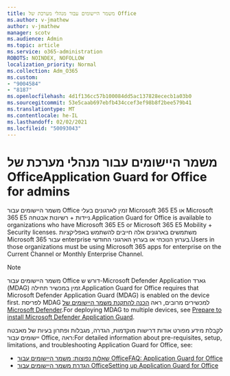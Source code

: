 ```yaml
---
title: משמר היישומים עבור מנהלי מערכת של Office
ms.author: v-jmathew
author: v-jmathew
manager: scotv
ms.audience: Admin
ms.topic: article
ms.service: o365-administration
ROBOTS: NOINDEX, NOFOLLOW
localization_priority: Normal
ms.collection: Adm_O365
ms.custom:
- "9004584"
- "8187"
ms.openlocfilehash: 4d1f136cc57b100084dd5ac137828ececb1a03b0
ms.sourcegitcommit: 53e5caab697ebfb434ccef3ef98b8f2bee579b41
ms.translationtype: MT
ms.contentlocale: he-IL
ms.lasthandoff: 02/02/2021
ms.locfileid: "50093043"
---
```

# <a name="application-guard-for-office-for-admins"></a><span data-ttu-id="e0c9a-102">משמר היישומים עבור מנהלי מערכת של Office</span><span class="sxs-lookup"><span data-stu-id="e0c9a-102">Application Guard for Office for admins</span></span>

<span data-ttu-id="e0c9a-103">משמר היישומים עבור Office זמין לארגונים בעלי Microsoft 365 E5 או Microsoft 365 E5 ניידות + רשיונות אבטחה.</span><span class="sxs-lookup"><span data-stu-id="e0c9a-103">Application Guard for Office is available to organizations who have Microsoft 365 E5 or Microsoft 365 E5 Mobility + Security licenses.</span></span> <span data-ttu-id="e0c9a-104">משתמשים בארגונים אלה חייבים להשתמש באפליקציות Microsoft 365 עבור enterprise בערוץ הנוכחי או בערוץ הארגוני החודשי.</span><span class="sxs-lookup"><span data-stu-id="e0c9a-104">Users in those organizations must be using Microsoft 365 apps for enterprise on the Current Channel or Monthly Enterprise Channel.</span></span>

> [!NOTE]
> <span data-ttu-id="e0c9a-105">משמר היישומים עבור Office דורש ש-Microsoft Defender Application גארד (MDAG) זמין במכשיר תחילה.</span><span class="sxs-lookup"><span data-stu-id="e0c9a-105">Application Guard for Office requires that Microsoft Defender Application Guard (MDAG) is enabled on the device first.</span></span> <span data-ttu-id="e0c9a-106">לפריסת MDAG למכשירים מרובים, ראה [הכנה להתקנת משמר היישומים של Microsoft Defender](https://docs.microsoft.com/windows/security/threat-protection/microsoft-defender-application-guard/install-md-app-guard).</span><span class="sxs-lookup"><span data-stu-id="e0c9a-106">For deploying MDAG to multiple devices, see [Prepare to install Microsoft Defender Application Guard](https://docs.microsoft.com/windows/security/threat-protection/microsoft-defender-application-guard/install-md-app-guard).</span></span>

<span data-ttu-id="e0c9a-107">לקבלת מידע מפורט אודות דרישות מוקדמות, הגדרה, מגבלות ופתרון בעיות של מאבטח יישומים עבור Office, ראה:</span><span class="sxs-lookup"><span data-stu-id="e0c9a-107">For detailed information about pre-requisites, setup, limitations, and troubleshooting Application Guard for Office, see:</span></span>

- [<span data-ttu-id="e0c9a-108">שאלות נפוצות: משמר היישומים עבור Office</span><span class="sxs-lookup"><span data-stu-id="e0c9a-108">FAQ: Application Guard for Office</span></span>](https://support.microsoft.com/office/application-guard-for-office-9e0fb9c2-ffad-43bf-8ba3-78f785fdba46)
- [<span data-ttu-id="e0c9a-109">הגדרת משמר היישומים עבור Office</span><span class="sxs-lookup"><span data-stu-id="e0c9a-109">Setting up Application Guard for Office</span></span>](https://docs.microsoft.com/microsoft-365/security/office-365-security/install-app-guard)

